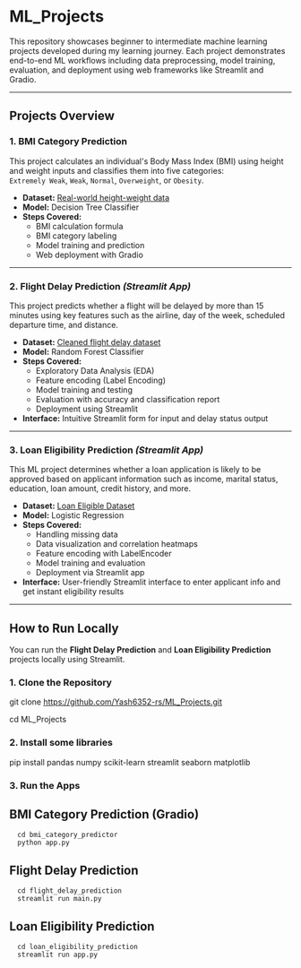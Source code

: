 # ML_Projects

This repository showcases beginner to intermediate machine learning projects developed during my learning journey. Each project demonstrates end-to-end ML workflows including data preprocessing, model training, evaluation, and deployment using web frameworks like Streamlit and Gradio.

---

## Projects Overview

### 1. **BMI Category Prediction**  
This project calculates an individual's Body Mass Index (BMI) using height and weight inputs and classifies them into five categories:  
`Extremely Weak`, `Weak`, `Normal`, `Overweight`, or `Obesity`.

- **Dataset:** [Real-world height-weight data ](https://www.kaggle.com/datasets/yersever/500-person-gender-height-weight-bodymassindex) 
- **Model:** Decision Tree Classifier  
- **Steps Covered:**  
  - BMI calculation formula  
  - BMI category labeling  
  - Model training and prediction  
  - Web deployment with Gradio   

---

### 2. **Flight Delay Prediction** *(Streamlit App)*  
This project predicts whether a flight will be delayed by more than 15 minutes using key features such as the airline, day of the week, scheduled departure time, and distance.

- **Dataset:** [Cleaned flight delay dataset](https://www.kaggle.com/datasets/giovamata/airlinedelaycauses) 
- **Model:** Random Forest Classifier  
- **Steps Covered:**  
  - Exploratory Data Analysis (EDA)  
  - Feature encoding (Label Encoding)  
  - Model training and testing  
  - Evaluation with accuracy and classification report  
  - Deployment using Streamlit   
- **Interface:** Intuitive Streamlit form for input and delay status output

---

### 3. **Loan Eligibility Prediction** *(Streamlit App)*  
This ML project determines whether a loan application is likely to be approved based on applicant information such as income, marital status, education, loan amount, credit history, and more.

- **Dataset:** [Loan Eligible Dataset](https://www.kaggle.com/datasets/vikasukani/loan-eligible-dataset)  
- **Model:** Logistic Regression  
- **Steps Covered:**  
  - Handling missing data  
  - Data visualization and correlation heatmaps  
  - Feature encoding with LabelEncoder  
  - Model training and evaluation  
  - Deployment via Streamlit app  
- **Interface:** User-friendly Streamlit interface to enter applicant info and get instant eligibility results

---

## How to Run Locally
You can run the **Flight Delay Prediction** and **Loan Eligibility Prediction** projects locally using Streamlit.

### 1. Clone the Repository
git clone https://github.com/Yash6352-rs/ML_Projects.git

cd ML_Projects

### 2. Install some libraries
pip install pandas numpy scikit-learn streamlit seaborn matplotlib

### 3. Run the Apps

  ## BMI Category Prediction (Gradio)
      cd bmi_category_predictor
      python app.py

  ## Flight Delay Prediction
      cd flight_delay_prediction
      streamlit run main.py
      
  ## Loan Eligibility Prediction
      cd loan_eligibility_prediction
      streamlit run app.py
